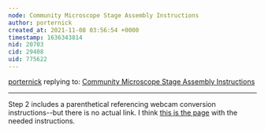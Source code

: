 ```yaml
---
node: Community Microscope Stage Assembly Instructions
author: porternick
created_at: 2021-11-08 03:56:54 +0000
timestamp: 1636343814
nid: 20703
cid: 29408
uid: 775622
---
```




[porternick](../profile/porternick) replying to: [Community Microscope Stage Assembly Instructions](../notes/mimiss/09-05-2019/community-microscope-stage-assembly-instructions)

----
Step 2 includes a parenthetical referencing webcam conversion instructions--but there is no actual link. I think [this is the page](https://publiclab.org/notes/bronwen/05-07-2018/microscope-webcam-conversion) with the needed instructions.
